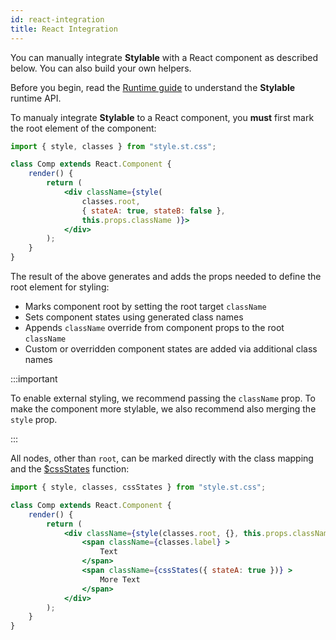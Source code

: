 ```yaml
---
id: react-integration
title: React Integration
---
```


You can manually integrate **Stylable** with a React component as described below. You can also build your own helpers.

Before you begin, read the [Runtime guide](../guides/runtime.md) to understand the **Stylable** runtime API.

To manualy integrate **Stylable** to a React component, you **must** first mark the root element of the component:

```jsx
import { style, classes } from "style.st.css";

class Comp extends React.Component {
    render() {
        return (
            <div className={style(
                classes.root, 
                { stateA: true, stateB: false },
                this.props.className )}>
            </div>
        );
    }
}
```

The result of the above generates and adds the props needed to define the root element for styling:
* Marks component root by setting the root target `className`
* Sets component states using generated class names 
* Appends `className` override from component props to the root `className`
* Custom or overridden component states are added via additional class names

:::important  

To enable external styling, we recommend passing the `className` prop. To make the component more stylable, we also recommend also merging the `style` prop.

:::

All nodes, other than `root`, can be marked directly with the class mapping and the [$cssStates](../guides/runtime#custom-state-mapping) function:

```jsx
import { style, classes, cssStates } from "style.st.css";

class Comp extends React.Component {
    render() {
        return (
            <div className={style(classes.root, {}, this.props.className) }>
                <span className={classes.label} >
                    Text
                </span>
                <span className={cssStates({ stateA: true })} >
                    More Text
                </span>
            </div>
        );
    }
}
```
 

